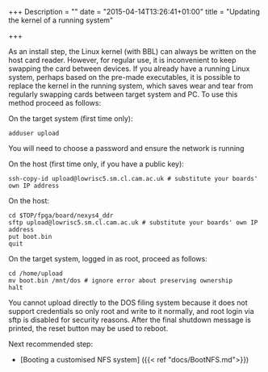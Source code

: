 +++
Description = ""
date = "2015-04-14T13:26:41+01:00"
title = "Updating the kernel of a running system"

+++

As an install step, the Linux kernel (with BBL) can always be written on the host card reader. However,
for regular use, it is inconvenient to keep swapping the card between devices.
If you already have a running Linux system, perhaps based on the pre-made
executables, it is possible to replace the kernel in the running system, which saves wear and tear from
regularly swapping cards between target system and PC. To use this method proceed as follows:

On the target system (first time only):

    adduser upload

You will need to choose a password and ensure the network is running

On the host (first time only, if you have a public key):

    ssh-copy-id upload@lowrisc5.sm.cl.cam.ac.uk # substitute your boards' own IP address

On the host:

    cd $TOP/fpga/board/nexys4_ddr
    sftp upload@lowrisc5.sm.cl.cam.ac.uk # substitute your boards' own IP address
    put boot.bin
    quit

On the target system, logged in as root, proceed as follows:

    cd /home/upload
    mv boot.bin /mnt/dos # ignore error about preserving ownership
    halt

You cannot upload directly to the DOS filing system because it does not support credentials so only
root and write to it normally, and root login via sftp is disabled for security reasons. After the final
shutdown message is printed, the reset button may be used to reboot.

Next recommended step:

* [Booting a customised NFS system] ({{< ref "docs/BootNFS.md">}})
